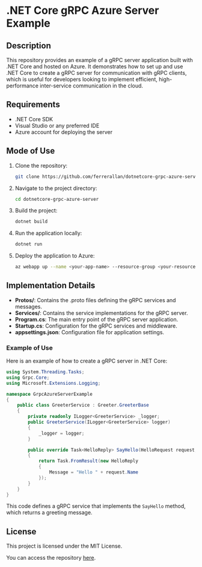 
# .NET Core gRPC Azure Server Example

## Description

This repository provides an example of a gRPC server application built with .NET Core and hosted on Azure. It demonstrates how to set up and use .NET Core to create a gRPC server for communication with gRPC clients, which is useful for developers looking to implement efficient, high-performance inter-service communication in the cloud.

## Requirements

- .NET Core SDK
- Visual Studio or any preferred IDE
- Azure account for deploying the server

## Mode of Use

1. Clone the repository:
   ```bash
   git clone https://github.com/ferrerallan/dotnetcore-grpc-azure-server.git
   ```
2. Navigate to the project directory:
   ```bash
   cd dotnetcore-grpc-azure-server
   ```
3. Build the project:
   ```bash
   dotnet build
   ```
4. Run the application locally:
   ```bash
   dotnet run
   ```
5. Deploy the application to Azure:
   ```bash
   az webapp up --name <your-app-name> --resource-group <your-resource-group>
   ```

## Implementation Details

- **Protos/**: Contains the .proto files defining the gRPC services and messages.
- **Services/**: Contains the service implementations for the gRPC server.
- **Program.cs**: The main entry point of the gRPC server application.
- **Startup.cs**: Configuration for the gRPC services and middleware.
- **appsettings.json**: Configuration file for application settings.

### Example of Use

Here is an example of how to create a gRPC server in .NET Core:

```csharp
using System.Threading.Tasks;
using Grpc.Core;
using Microsoft.Extensions.Logging;

namespace GrpcAzureServerExample
{
    public class GreeterService : Greeter.GreeterBase
    {
        private readonly ILogger<GreeterService> _logger;
        public GreeterService(ILogger<GreeterService> logger)
        {
            _logger = logger;
        }

        public override Task<HelloReply> SayHello(HelloRequest request, ServerCallContext context)
        {
            return Task.FromResult(new HelloReply
            {
                Message = "Hello " + request.Name
            });
        }
    }
}
```

This code defines a gRPC service that implements the `SayHello` method, which returns a greeting message.

## License

This project is licensed under the MIT License.

You can access the repository [here](https://github.com/ferrerallan/dotnetcore-grpc-azure-server).
